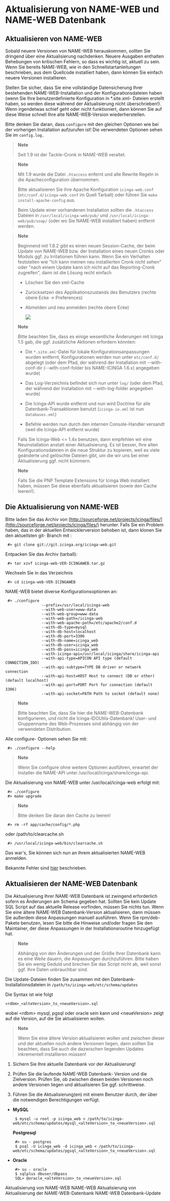 Aktualisierung von NAME-WEB und NAME-WEB Datenbank
==================================================

Aktualisieren von NAME-WEB
--------------------------

Sobald neuere Versionen von NAME-WEB herauskommen, sollten Sie dringend
über eine Aktualisierung nachdenken. Neuere Ausgaben enthalten
Behebungen von kritischen Fehlern, so dass es wichtig ist, aktuell zu
sein. Wenn Sie bereits NAME-WEB, wie in den Schnellstartanleitungen
beschrieben, aus dem Quellcode installiert haben, dann können Sie
einfach neuere Versionen installieren.

Stellen Sie sicher, dass Sie eine vollständige Datensicherung Ihrer
bestehenden NAME-WEB-Installation und der Konfigurationsdateien haben
(wenn Sie Ihre benutzerdefinierte Konfiguration in \*.site.xml- Dateien
erstellt haben, so werden diese während der Aktualisierung nicht
überschrieben!). Wenn irgendetwas schief geht oder nicht funktioniert,
dann können Sie auf diese Weise schnell Ihre alte NAME-WEB-Version
wiederherstellen.

Bitte denken Sie daran, dass `configure` mit den gleichen Optionen wie
bei der vorherigen Installation aufzurufen ist! Die verwendeten Optionen
sehen Sie im `config.log.`

> **Note**
>
> Seit 1.9 ist der Tackle-Cronk in NAME-WEB veraltet.

> **Note**
>
> Mit 1.9 wurde die Datei `.htaccess` enfernt und alle Rewrite Regeln in
> die Apacheconfiguration übernommen.
>
> Bitte aktualisieren Sie ihre Apache Konfiguration `icinga-web.conf`
> (`etc/conf.d/icinga-web.conf` im Quell Tarball) oder führen Sie
> `make install-apache-config` aus.
>
> Beim Update einer vorhandenen Installation sollten die `.htaccess`
> Dateien in `/usr/local/icinga-web/pub/` und
> `/usr/local/icinga-web/pub/soap/` (oder wo Sie NAME-WEB installiert
> haben) entfernt werden.

> **Note**
>
> Beginnend mit 1.8.2 gibt es einen neuen Session-Cache, der beim Update
> von NAME-WEB bzw. der Installation eines neuen Cronks oder Moduls ggf.
> zu Irritationen führen kann. Wenn Sie ein Verhalten feststellen wie
> "Ich kann meinen neu installierten Cronk nicht sehen" oder "nach einem
> Update kann ich nicht auf das Reporting-Cronk zugreifen", dann ist die
> Lösung recht einfach
>
> -   Löschen Sie den xml-Cache
>
> -   Zurücksetzen des Applikationszustands des Benutzers (rechte obere
>     Ecke -\> Preferences)
>
> -   Abmelden und neu anmelden (rechte obere Ecke)
>
>     ![](../images/icinga-web-user-prefs-logout.png)
>
> **Note**
>
> Bitte beachten Sie, dass es einige wesentliche Änderungen mit Icinga
> 1.5 gab, die ggf. zusätzliche Aktionen erfordern könnten:
>
> -   Die `*.site.xml`-Datei für lokale Konfigurationsanpassungen wurden
>     entfernt, Konfigurationen werden nun unter `etc/conf.d/` abgelegt
>     (oder dem Pfad, der während der Installation mit --with-conf-dir
>     (--with-conf-folder bis NAME-ICINGA 1.6.x) angegeben wurde)
>
> -   Das Log-Verzeichnis befindet sich nun unter `log/` (oder dem Pfad,
>     der während der Installation mit --with-log-folder angegeben
>     wurde)
>
> -   Die Icinga-API wurde entfernt und nun wird Doctrine für alle
>     Datenbank-Transaktionen benutzt (`icinga-io.xml` ist nun
>     `databases.xml`)
>
> -   Befehle werden nun durch den internen Console-Handler versandt
>     (weil die Icinga-API entfernt wurde)
>
> Falls Sie Icinga-Web \<= 1.4x benutzen, dann empfehlen wir eine
> Neuinstallation anstatt einer Aktualisierung. Es ist besser, Ihre
> alten Konfigurationsdateien in die neue Struktur zu kopieren, weil es
> viele geänderte und gelöschte Dateien gibt, um die wir uns bei einer
> Aktualisierung ggf. nicht kümmern.

> **Note**
>
> Falls Sie die PNP Template Extensions für Icinga Web installiert
> haben, müssen Sie diese ebenfalls aktualisieren (sowie den Cache
> leeren!).

Die Aktualisierung von NAME-WEB
-------------------------------

Bitte laden Sie das Archiv von
[http://sourceforge.net/projects/icinga/files/](http://sourceforge.net/projects/icinga/files/)
herunter. Falls Sie ein Problem haben, das in der aktuellen
Entwicklerversion behoben ist, dann klonen Sie den aktuellsten git-
Branch mit :

     #> git clone git://git.icinga.org/icinga-web.git

Entpacken Sie das Archiv (tarball):

     #> tar xzvf icinga-web-VER-ICINGAWEB.tar.gz

Wechseln Sie in das Verzeichnis

     #> cd icinga-web-VER-ICINGAWEB

NAME-WEB bietet diverse Konfigurationsoptionen an:

     #> ./configure 
                    --prefix=/usr/local/icinga-web 
                    --with-web-user=www-data 
                    --with-web-group=www-data 
                    --with-web-path=/icinga-web 
                    --with-web-apache-path=/etc/apache2/conf.d 
                    --with-db-type=mysql 
                    --with-db-host=localhost 
                    --with-db-port=3306 
                    --with-db-name=icinga_web 
                    --with-db-user=icinga_web 
                    --with-db-pass=icinga_web 
                    --with-icinga-api=/usr/local/icinga/share/icinga-api 
                    --with-api-type=APICON API type (default CONNECTION_IDO)
                    --with-api-subtype=TYPE DB driver or network connection
                    --with-api-host=HOST Host to connect (DB or other) (default localhost)
                    --with-api-port=PORT Port for connection (default 3306)
                    --with-api-socket=PATH Path to socket (default none)

> **Note**
>
> Bitte beachten Sie, dass Sie hier die NAME-WEB-Datenbank
> konfigurieren, und nicht die Icinga-IDOUtils-Datenbank! User- und
> Gruppenname des Web-Prozesses sind abhängig von der verwendeten
> Distribution.

Alle configure- Optionen sehen Sie mit:

     #> ./configure --help

> **Note**
>
> Wenn Sie configure ohne weitere Optionen ausführen, erwartet der
> Installer die NAME-API unter /usr/local/icinga/share/icinga-api.

Die Aktualisierung von NAME-WEB unter /usr/local/icinga-web erfolgt mit:

     #> ./configure
     #> make upgrade

> **Note**
>
> Bitte denken Sie daran den Cache zu leeren!

     #> rm -rf app/cache/config/*.php

oder /path/to/clearcache.sh

     #> /usr/local/icinga-web/bin/clearcache.sh

Das war's, Sie können sich nun an Ihrem aktualisierten NAME-WEB
anmelden.

Bekannte Fehler sind [hier](#webtroubleshooting) beschrieben.

Aktualisieren der NAME-WEB Datenbank
------------------------------------

Die Aktualisierung Ihrer NAME-WEB Datenbank ist zwingend erforderlich
sofern es Änderungen am Schema gegeben hat. Sollten Sie kein Update SQL
Script auf das aktuelle Release vorfinden, müssen Sie nichts tun. Wenn
Sie eine ältere NAME-WEB Datenbank-Version aktualisieren, dann müssen
Sie außerdem diese Anpassungen manuell ausführen. Wenn Sie
rpm/deb-Pakete benutzen, lesen Sie bitte die Hinweise und/oder fragen
Sie den Maintainer, der diese Anpassungen in der Installationsroutine
hinzugefügt hat.

> **Note**
>
> Abhängig von den Änderungen und der Größe Ihrer Datenbank kann es eine
> Weile dauern, die Anpassungen durchzuführen. Bitte haben Sie ein wenig
> Geduld und brechen Sie das Script nicht ab, weil sonst ggf. Ihre Daten
> unbrauchbar sind.

Die Update-Dateien finden Sie zusammen mit den
Datenbank-Installationsdateien in
`/path/to/icinga-web/etc/schema/updates`

Die Syntax ist wie folgt

`<rdbm>_<alteVersion>_to_<neueVersion>.sql`

wobei \<rdbm\> mysql, pgsql oder oracle sein kann und \<neueVersion\>
zeigt auf die Version, auf die Sie aktualisieren wollen.

> **Note**
>
> Wenn Sie eine ältere Version aktualisieren wollen und zwischen dieser
> und der aktuellen noch andere Versionen liegen, dann sollten Sie
> beachten, dass Sie auch die dazwischen liegenden Updates inkrementell
> installieren müssen!

1.  Sichern Sie Ihre aktuelle Datenbank vor der Aktualisierung!

2.  Prüfen Sie die laufende NAME-WEB Datenbank- Version und die
    Zielversion. Prüfen Sie, ob zwischen diesen beiden Versionen noch
    andere Versionen liegen und aktualisieren Sie ggf. schrittweise.

3.  Führen Sie die Aktualisierung(en) mit einem Benutzer durch, der über
    die notwendigen Berechtigungen verfügt.

-   **MySQL**

         $ mysql -u root -p icinga_web < /path/to/icinga-web/etc/schema/updates/mysql_<alteVersion>_to_<neueVersion>.sql

    **Postgresql**

         #> su - postgres
         $ psql -U icinga_web -d icinga_web < /path/to/icinga-web/etc/schema/updates/pgsql_<alteVersion>_to_<neueVersion>.sql

-   **Oracle**

         #> su - oracle
         $ sqlplus dbuser/dbpass
         SQL> @oracle_<alteVersion>_to_<neueVersion>.sql

Aktualisierung von NAME-WEB
NAME-WEB
Aktualisierung von
Aktualisierung der NAME-WEB-Datenbank
NAME-WEB
Datenbank-Update
